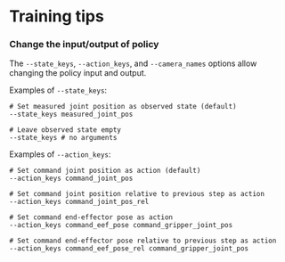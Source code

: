 # Training tips

### Change the input/output of policy
The `--state_keys`, `--action_keys`, and `--camera_names` options allow changing the policy input and output.

Examples of `--state_keys`:
```console
# Set measured joint position as observed state (default)
--state_keys measured_joint_pos

# Leave observed state empty
--state_keys # no arguments
```

Examples of `--action_keys`:
```console
# Set command joint position as action (default)
--action_keys command_joint_pos

# Set command joint position relative to previous step as action
--action_keys command_joint_pos_rel

# Set command end-effector pose as action
--action_keys command_eef_pose command_gripper_joint_pos

# Set command end-effector pose relative to previous step as action
--action_keys command_eef_pose_rel command_gripper_joint_pos
```
